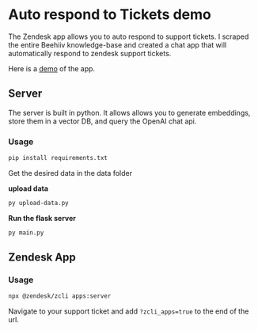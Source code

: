 # Auto respond to Tickets demo

The Zendesk app allows you to auto respond to support tickets. I scraped the entire Beehiiv knowledge-base and created a chat app that will automatically respond to zendesk support tickets. 

Here is a [demo](https://www.loom.com/share/4daf3a4dfb214a419275ddf166a6ba57) of the app.

## Server

The server is built in python. It allows allows you to generate embeddings, store them in a vector DB, and query the OpenAI chat api. 

### Usage
```bash
pip install requirements.txt
```

Get the desired data in the data folder

**upload data**
```bash
py upload-data.py
```

**Run the flask server**
```bash
py main.py
```

## Zendesk App

### Usage
```bash
npx @zendesk/zcli apps:server
```

Navigate to your support ticket and add `?zcli_apps=true` to the end of the url.
